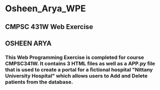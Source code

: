 # Osheen_Arya_WPE
## CMPSC 431W Web Exercise 
## OSHEEN ARYA 
### This Web Programming Exercise is completed for course CMPSC341W. It contains 3 HTML files as well as a APP.py file that is used to create a portal for a fictional hospital "Nittany University Hospital" which allows users to Add and Delete patients from the database. 
